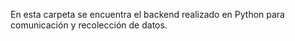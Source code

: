 En esta carpeta se encuentra el backend realizado en Python para comunicación y recolección de datos.
